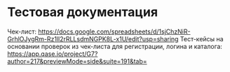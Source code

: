 # Тестовая документация
Чек-лист: https://docs.google.com/spreadsheets/d/1sjChzNiR-GrhlOJygRm-Rz1ll2rRLLsdmNGPK8L-x1U/edit?usp=sharing
Тест-кейсы на основании проверок из чек-листа для регистрации, логина и каталога: 
https://app.qase.io/project/G7?author=217&previewMode=side&suite=191&tab=
